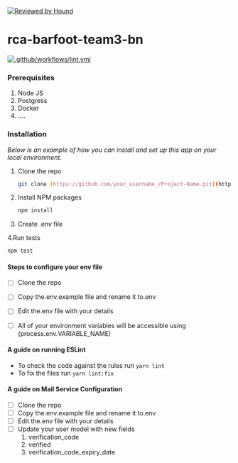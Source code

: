 [![Reviewed by Hound](https://img.shields.io/badge/Reviewed_by-Hound-8E64B0.svg)](https://houndci.com)
# rca-barfoot-team3-bn

[![.github/workflows/lint.yml](https://github.com/atlp-rwanda/rca-barfoot-team3-bn/actions/workflows/lint.yml/badge.svg)](https://github.com/atlp-rwanda/rca-barfoot-team3-bn/actions/workflows/lint.yml)
### Prerequisites

1. Node JS
2. Postgress 
3. Docker 
4. ....

### Installation

_Below is an example of how you can install and set up this app on your local environment._

1. Clone the repo
   ```sh
   git clone [https://github.com/your_username_/Project-Name.git](https://github.com/atlp-rwanda/rca-barfoot-team3-bn.git)
   ```
2. Install NPM packages
   ```sh
   npm install
   ```
   
3. Create .env file 


4.Run tests
   ```sh
   npm test
   ```

#### Steps to configure your env file

- [ ] Clone the repo
- [ ] Copy the.env.example file and rename it to.env
- [ ] Edit the.env file with your details
- [ ] All of your environment variables will be accessible using (process.env.VARIABLE_NAME)


#### A guide on running ESLint

- To check the code against the rules run `yarn lint`
- To fix the files run `yarn lint:fix`

#### A guide on Mail Service Configuration

- [ ] Clone the repo
- [ ] Copy the.env.example file and rename it to.env
- [ ] Edit the.env file with your details
- [ ] Update your user model with new fields
   1. verification_code
   2. verified
   3. verification_code_expiry_date

